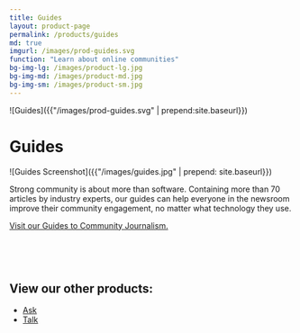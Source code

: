 ```yaml
---
title: Guides
layout: product-page
permalink: /products/guides
md: true
imgurl: /images/prod-guides.svg
function: "Learn about online communities"
bg-img-lg: /images/product-lg.jpg
bg-img-md: /images/product-md.jpg
bg-img-sm: /images/product-sm.jpg
---
```


![Guides]({{"/images/prod-guides.svg" | prepend:site.baseurl}})

# Guides

![Guides Screenshot]({{"/images/guides.jpg" | prepend: site.baseurl}})

Strong community is about more than software. Containing more than 70 articles by industry experts, our guides can help everyone in the newsroom improve their community engagement, no matter what technology they use. 

[Visit our Guides to Community Journalism.](https://guides.coralproject.net)


&nbsp; 

&nbsp; 


## View our other products:
* [Ask](/products/ask.html)
* [Talk](/products/talk.html)
